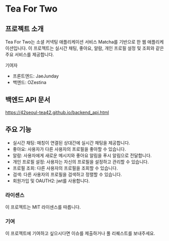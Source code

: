 # Tea For Two
## 프로젝트 소개
Tea For Two는 소셜 커넥팅 애플리케이션 서비스 Matcha를 기반으로 한 웹 애플리케이션입니다. 이 프로젝트는 실시간 채팅, 좋아요, 알람, 개인 프로필 설정 및 조회와 같은 주요 서비스를 제공합니다.

기여자
- 프론트엔드: JaeJunday
- 백엔드: OZestina

## 백엔드 API 문서
https://42seoul-tea42.github.io/backend_api.html

## 주요 기능

- 실시간 채팅: 매칭이 연결된 상대간에 실시간 채팅을 제공합니다.
- 좋아요: 사용자가 다른 사용자의 프로필을 좋아할 수 있습니다.
- 알람: 사용자에게 새로운 메시지와 좋아요 알림을 푸시 알림으로 전달합니다.
- 개인 프로필 설정: 사용자는 자신의 프로필을 설정하고 관리할 수 있습니다.
- 프로필 조회: 다른 사용자의 프로필을 조회할 수 있습니다.
- 검색: 다른 사용자의 프로필을 검색하고 정렬할 수 있습니다.
- 회원가입 및 OAUTH2: jwt를 사용합니다. 

### 라이센스
이 프로젝트는 MIT 라이센스를 따릅니다.

### 기여
이 프로젝트에 기여하고 싶으시다면 이슈를 제출하거나 풀 리퀘스트를 보내주세요.

